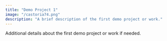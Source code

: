 ```yaml
---
title: "Demo Project 1"
image: "/castoria74.png"
description: "A brief description of the first demo project or work."
---
```


Additional details about the first demo project or work if needed.
